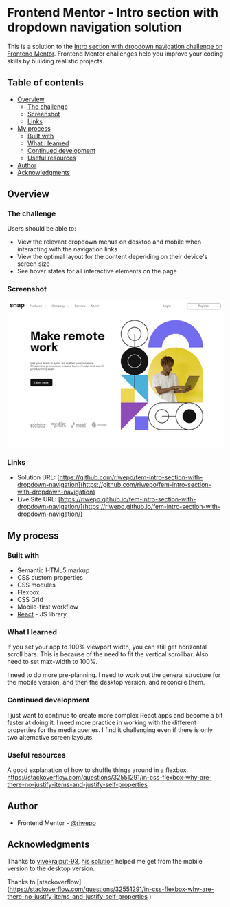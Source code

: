 # Frontend Mentor - Intro section with dropdown navigation solution

This is a solution to the [Intro section with dropdown navigation challenge on Frontend Mentor](https://www.frontendmentor.io/challenges/intro-section-with-dropdown-navigation-ryaPetHE5). Frontend Mentor challenges help you improve your coding skills by building realistic projects.

## Table of contents

- [Overview](#overview)
  - [The challenge](#the-challenge)
  - [Screenshot](#screenshot)
  - [Links](#links)
- [My process](#my-process)
  - [Built with](#built-with)
  - [What I learned](#what-i-learned)
  - [Continued development](#continued-development)
  - [Useful resources](#useful-resources)
- [Author](#author)
- [Acknowledgments](#acknowledgments)

## Overview

### The challenge

Users should be able to:

- View the relevant dropdown menus on desktop and mobile when interacting with the navigation links
- View the optimal layout for the content depending on their device's screen size
- See hover states for all interactive elements on the page

### Screenshot

![](./screenshot/screenshot.png?raw=true)

### Links

- Solution URL: [https://github.com/riwepo/fem-intro-section-with-dropdown-navigation](https://github.com/riwepo/fem-intro-section-with-dropdown-navigation)
- Live Site URL: [https://riwepo.github.io/fem-intro-section-with-dropdown-navigation/](https://riwepo.github.io/fem-intro-section-with-dropdown-navigation/)

## My process

### Built with

- Semantic HTML5 markup
- CSS custom properties
- CSS modules
- Flexbox
- CSS Grid
- Mobile-first workflow
- [React](https://reactjs.org/) - JS library

### What I learned

If you set your app to 100% viewport width, you can still get horizontal scroll bars.
This is because of the need to fit the vertical scrollbar.
Also need to set max-width to 100%.

I need to do more pre-planning. I need to work out the general structure for the mobile version, and then the desktop version, and reconcile them.

### Continued development

I just want to continue to create more complex React apps and become a bit faster at doing it.
I need more practice in working with the different properties for the media queries.
I find it challenging even if there is only two alternative screen layouts.

### Useful resources

A good explanation of how to shuffle things around in a flexbox.
https://stackoverflow.com/questions/32551291/in-css-flexbox-why-are-there-no-justify-items-and-justify-self-properties

## Author

- Frontend Mentor - [@riwepo](https://www.frontendmentor.io/profile/riwepo)

## Acknowledgments

Thanks to [vivekrajput-93](https://www.frontendmentor.io/profile/vivekrajput-93),
[his solution](https://www.frontendmentor.io/solutions/introsectionwithdropdownnavigation-kvBwr5EIjY) helped me get from the mobile version to the desktop version.

Thanks to [stackoverflow] (https://stackoverflow.com/questions/32551291/in-css-flexbox-why-are-there-no-justify-items-and-justify-self-properties
)

